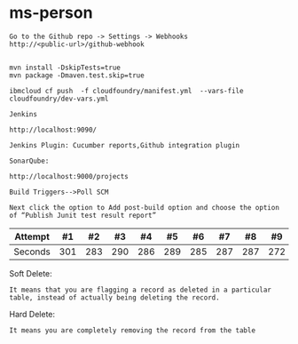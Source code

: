 # ms-person


    Go to the Github repo -> Settings -> Webhooks
    http://<public-url>/github-webhook
    
    
    mvn install -DskipTests=true
    mvn package -Dmaven.test.skip=true
    
    ibmcloud cf push  -f cloudfoundry/manifest.yml  --vars-file cloudfoundry/dev-vars.yml
    
    Jenkins
    
    http://localhost:9090/
    
    Jenkins Plugin: Cucumber reports,Github integration plugin
    
    SonarQube:
    
    http://localhost:9000/projects
    
    Build Triggers-->Poll SCM
    
    Next click the option to Add post-build option and choose the option of “Publish Junit test result report”


Attempt | #1 | #2 | #3 | #4 | #5 | #6 | #7 | #8 | #9 | #10 | #11
--- | --- | --- | --- |--- |--- |--- |--- |--- |--- |--- |---
Seconds | 301 | 283 | 290 | 286 | 289 | 285 | 287 | 287 | 272 | 276 | 269

Soft Delete: 
    
    It means that you are flagging a record as deleted in a particular table, instead of actually being deleting the record. 
    
Hard Delete: 
    
    It means you are completely removing the record from the table        
    
